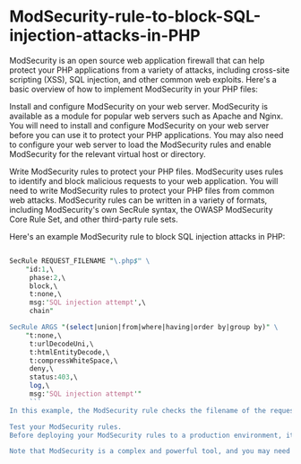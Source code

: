 # ModSecurity-rule-to-block-SQL-injection-attacks-in-PHP
ModSecurity is an open source web application firewall that can help protect your PHP applications from a variety of attacks, including cross-site scripting (XSS), SQL injection, and other common web exploits. Here's a basic overview of how to implement ModSecurity in your PHP files:

Install and configure ModSecurity on your web server.
ModSecurity is available as a module for popular web servers such as Apache and Nginx. You will need to install and configure ModSecurity on your web server before you can use it to protect your PHP applications. You may also need to configure your web server to load the ModSecurity rules and enable ModSecurity for the relevant virtual host or directory.

Write ModSecurity rules to protect your PHP files.
ModSecurity uses rules to identify and block malicious requests to your web application. You will need to write ModSecurity rules to protect your PHP files from common web attacks. ModSecurity rules can be written in a variety of formats, including ModSecurity's own SecRule syntax, the OWASP ModSecurity Core Rule Set, and other third-party rule sets.

Here's an example ModSecurity rule to block SQL injection attacks in PHP:

```perl

SecRule REQUEST_FILENAME "\.php$" \
    "id:1,\
     phase:2,\
     block,\
     t:none,\
     msg:'SQL injection attempt',\
     chain"

SecRule ARGS "(select|union|from|where|having|order by|group by)" \
    "t:none,\
     t:urlDecodeUni,\
     t:htmlEntityDecode,\
     t:compressWhiteSpace,\
     deny,\
     status:403,\
     log,\
     msg:'SQL injection attempt'"
     ```
In this example, the ModSecurity rule checks the filename of the request to ensure that it ends with .php. It then checks the request parameters for common SQL injection keywords such as select, union, from, and so on. If any of these keywords are found in the request, the rule denies the request with a 403 Forbidden status and logs a message indicating that a SQL injection attempt was detected.

Test your ModSecurity rules.
Before deploying your ModSecurity rules to a production environment, it's important to test them in a controlled environment to ensure that they don't block legitimate requests or cause unexpected behavior. You can test your ModSecurity rules using a variety of tools, including ModSecurity's built-in logging and debugging features, online web application scanners, and other third-party testing tools.

Note that ModSecurity is a complex and powerful tool, and you may need to customize your rules to meet the specific security requirements of your PHP application. Additionally, ModSecurity may not protect against all types of attacks, and it's important to use other security measures such as secure coding practices and input validation to further protect your PHP applications.
